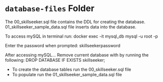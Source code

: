 # `database-files` Folder

The 00_skillseeker.sql file contains the DDL for creating the database.
01_skillseeker_sample_data.sql file inserts data into the database.

To access mySQL in terminal run:
    docker exec -it mysql_db mysql -u root -p

Enter the password when prompted:
    skillseekerpassword

After accessing mySQL...
Remove current database with by running the following:
DROP DATABASE IF EXISTS skillseeker;

- To create the database tables run the 00_skillseeker.sql file 
- To populate run the 01_skillseeker_sample_data.sql  file
